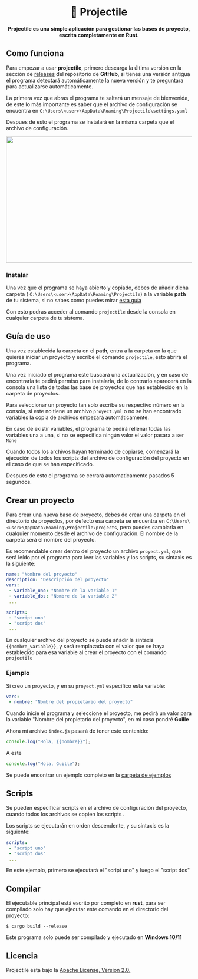 <center>
    <h1 align="center">🚀 Projectile</h1>
    <h4 align="center"><b>Projectile</b> es una simple aplicación para gestionar las bases de proyecto, escrita completamente en Rust.</h4>
</center>

## Como funciona

Para empezar a usar **projectile**, primero descarga la última versión en la sección de [releases](https://github.com/holasoyender/Projectile/releases) del repositorio de **GitHub**, si tienes una versión antigua el programa detectará automáticamente la nueva versión y te preguntara para actualizarse automáticamente.

La primera vez que abras el programa te saltará un mensaje de bienvenida, de este lo más importante es saber que el archivo de configuración se encuentra en `C:\Users\<user>\AppData\Roaming\Projectile\settings.yaml`

Despues de esto el programa se instalará en la misma carpeta que el archivo de configuración.

<center>
<img align="center" src="https://projectile-api.kirobot.cc/img/banner.png" height="343" width="786"/>
</center>

### Instalar

Una vez que el programa se haya abierto y copiado, debes de añadir dicha carpeta ( `C:\Users\<user>\AppData\Roaming\Projectile`) a la variable **path** de tu sistema, si no sabes como puedes mirar [esta guía](https://github.com/holasoyender/Projectile/blob/main/docs/path.md)

Con esto podras acceder al comando `projectile` desde la consola en cualquier carpeta de tu sistema.

## Guía de uso

Una vez establecida la carpeta en el **path**, entra a la carpeta en la que quieres iniciar un proyecto y escribe el comando `projectile`, esto abrirá el programa.

Una vez iniciado el programa este buscará una actualización, y en caso de encontrarla te pedirá permiso para instalarla, de lo contrario aparecerá en la consola una lista de todas las base de proyectos que has establecido en la carpeta de proyectos.

Para seleccionar un proyecto tan solo escribe su respectivo número en la consola, si este no tiene un archivo `proyect.yml` o no se han encontrado variables la copia de archivos empezará automáticamente.

En caso de existir variables, el programa te pedirá rellenar todas las variables una a una, si no se especifica ningún valor el valor pasara a ser `None`

Cuando todos los archivos hayan terminado de copiarse, comenzará la ejecución de todos los scripts del archivo de configuración del proyecto en el caso de que se han especificado.

Despues de esto el programa se cerrará automaticamente pasados 5 segundos.

## Crear un proyecto

Para crear una nueva base de proyecto, debes de crear una carpeta en el directorio de proyectos, por defecto esa carpeta se encuentra en `C:\Users\<user>\AppData\Roaming\Projectile\projects`, pero puedes cambiarla en cualquier momento desde el archivo de configuración. El nombre de la carpeta será el nombre del proyecto.

Es recomendable crear dentro del proyecto un archivo `proyect.yml`, que será leído por el programa para leer las variables y los scripts, su sintaxis es la siguiente:
```yml
name: "Nombre del proyecto"
description: "Descripción del proyecto"
vars:
 - variable_uno: "Nombre de la variable 1"
 - variable_dos: "Nombre de la variable 2"
 ...

scripts:
 - "script uno"
 - "script dos"
 ...
```

En cualquier archivo del proyecto se puede añadir la sintaxis `{{nombre_variable}}`, y será remplazada con el valor que se haya establecido para esa variable al crear el proyecto con el comando `projectile`

### Ejemplo

Si creo un proyecto, y en su `proyect.yml` especifico esta variable:
```yml
vars:
 - nombre: "Nombre del propietario del proyecto"
 ```
Cuando inicie el programa  y seleccione el proyecto, me pedirá un valor para la variable "Nombre del propietario del proyecto", en mi caso pondré **Guille**

Ahora mi archivo `index.js` pasará de tener este contenido:
```js
console.log("Hola, {{nombre}}");
```
A este
```js
console.log("Hola, Guille"); 
```
Se puede encontrar un ejemplo completo en la [carpeta de ejemplos](https://github.com/holasoyender/Projectile/tree/main/examples)

## Scripts

Se pueden especificar scripts en el archivo de configuración del proyecto, cuando todos los archivos se copien los scripts .

Los scripts se ejecutarán en orden descendente, y su sintaxis es la siguiente:
```yml
scripts:
 - "script uno"
 - "script dos"
 ...
 ```
 En este ejemplo, primero se ejecutará el "script uno" y luego el "script dos"

 ## Compilar

 El ejecutable principal está escrito por completo en **rust**, para ser compilado solo hay que ejecutar este comando en el directorio del proyecto:
 ```shell
 $ cargo build --release
 ```
 Este programa solo puede ser compilado y ejecutado en **Windows 10/11**

 ## Licencia

 Projectile está bajo la [Apache License, Version 2.0.](https://github.com/holasoyender/Projectile/blob/main/LICENSE)
